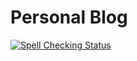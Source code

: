 # Personal Blog

[![Spell Checking Status](https://circleci.com/gh/ahxxm/ahxxm.github.io/tree/master.svg?style=svg)](https://circleci.com/gh/ahxxm/ahxxm.github.io/tree/master)
